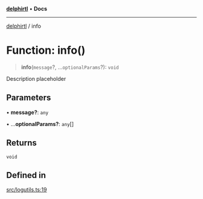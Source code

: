 [**delphirtl**](../README.md) • **Docs**

***

[delphirtl](../globals.md) / info

# Function: info()

> **info**(`message`?, ...`optionalParams`?): `void`

Description placeholder

## Parameters

• **message?**: `any`

• ...**optionalParams?**: `any`[]

## Returns

`void`

## Defined in

[src/logutils.ts:19](https://github.com/chuacw/delphirtl/blob/4a086bd5f5c288d4c6ef4d5de0c7d38afe362fb3/src/logutils.ts#L19)
